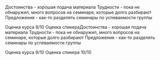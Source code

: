 Достоинства - хорошая подача материала
Трудности - пока не обнаружил, много вопросов на семинаре, которые долго разбирают
Предложения - как-то разделять семинары по успеваемости группы

Оценка курса 9/10
Оценка спикераДостоинства - хорошая подача материала
Трудности - пока не обнаружил, много вопросов на семинаре, которые долго разбирают
Предложения - как-то разделять семинары по успеваемости группы

Оценка курса 9/10
Оценка спикера 10/10